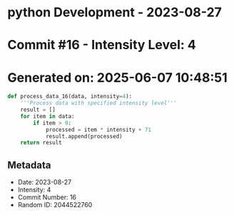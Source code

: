 ﻿# python Development - 2023-08-27
# Commit #16 - Intensity Level: 4
# Generated on: 2025-06-07 10:48:51
```python
def process_data_16(data, intensity=4):
    '''Process data with specified intensity level'''
    result = []
    for item in data:
        if item > 0:
            processed = item * intensity + 71
            result.append(processed)
    return result
```
## Metadata
- Date: 2023-08-27
- Intensity: 4
- Commit Number: 16
- Random ID: 2044522760
